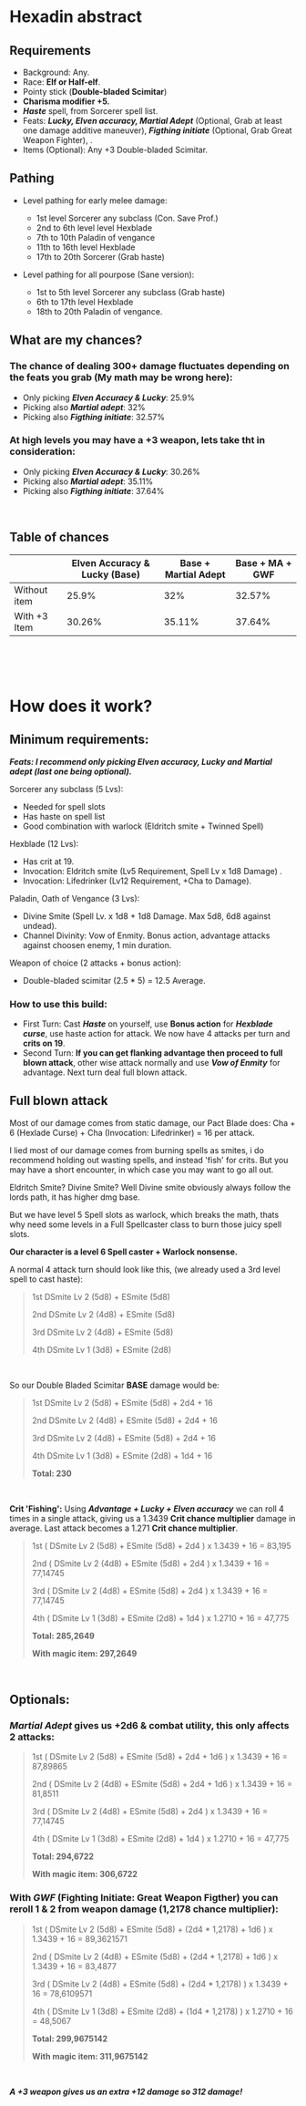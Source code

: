 # Hexadin abstract

## Requirements

- Background: Any.
- Race: **Elf or Half-elf**.
- Pointy stick (**Double-bladed Scimitar**)
- **Charisma modifier +5.**
- ***Haste*** spell, from Sorcerer spell list.
- Feats: ***Lucky, Elven accuracy, Martial Adept*** (Optional, Grab at least one damage additive maneuver), ***Figthing initiate*** (Optional, Grab Great Weapon Fighter), .
- Items (Optional): Any +3 Double-bladed Scimitar.

## Pathing

- Level pathing for early melee damage: 
  - 1st level Sorcerer any subclass (Con. Save Prof.)
  - 2nd to 6th level level Hexblade
  - 7th to 10th Paladin of vengance
  - 11th to 16th level Hexblade
  - 17th to 20th Sorcerer (Grab haste)

- Level pathing for all pourpose (Sane version): 
  - 1st to 5th level Sorcerer any subclass (Grab haste)
  - 6th to 17th level Hexblade
  - 18th to 20th Paladin of vengance.

## What are my chances?

### The chance of dealing 300+ damage fluctuates depending on the feats you grab (My math may be wrong here):

  - Only picking ***Elven Accuracy & Lucky***:  25.9%
  - Picking also ***Martial adept***:           32%
  - Picking also ***Figthing initiate***:       32.57%
  
### At high levels you may have a +3 weapon, lets take tht in consideration:

  - Only picking ***Elven Accuracy & Lucky***:  30.26%
  - Picking also ***Martial adept***:           35.11%
  - Picking also ***Figthing initiate***:       37.64%

<br>

## Table of chances

|              | Elven Accuracy & Lucky (Base) | Base + Martial Adept | Base + MA + GWF |
|--------------|-------------------------------|----------------------|-----------------|
| Without item | 25.9%                         | 32%                  | 32.57%          |
| With +3 Item | 30.26%                        | 35.11%               | 37.64%          |

<br>
<br>
<br>

# How does it work?

## Minimum requirements:


***Feats: I recommend only picking Elven accuracy, Lucky and Martial adept (last one being optional).***

Sorcerer any subclass (5 Lvs):
- Needed for spell slots
- Has haste on spell list
- Good combination with warlock (Eldritch smite + Twinned Spell)

Hexblade (12 Lvs):
- Has crit at 19.
- Invocation: Eldritch smite (Lv5 Requirement, Spell Lv x 1d8 Damage) .
- Invocation: Lifedrinker (Lv12 Requirement, +Cha to Damage).

Paladin, Oath of Vengance (3 Lvs):
- Divine Smite (Spell Lv. x 1d8 + 1d8 Damage. Max 5d8, 6d8 against undead).
- Channel Divinity: Vow of Enmity. Bonus action, advantage attacks against choosen enemy, 1 min duration.

Weapon of choice (2 attacks + bonus action):
- Double-bladed scimitar   (2.5 * 5) = 12.5 Average.

### How to use this build:
- First Turn: Cast ***Haste*** on yourself, use **Bonus action** for ***Hexblade curse***, use haste action for attack. We now have 4 attacks per turn and **crits on 19**.
- Second Turn: **If you can get flanking advantage then proceed to full blown attack**, other wise attack normally and use ***Vow of Enmity*** for advantage. Next turn deal full blown attack.

## Full blown attack

  Most of our damage comes from static damage, our Pact Blade does: Cha + 6 (Hexlade Curse) + Cha (Invocation: Lifedrinker) = 16 per attack.

  I lied most of our damage comes from burning spells as smites, i do recommend holding out wasting spells, and instead 'fish' for crits. But you may have a short encounter, in which case you may want to go all out.

  Eldritch Smite? Divine Smite? Well Divine smite obviously always follow the lords path, it has higher dmg base.

  But we have level 5 Spell slots as warlock, which breaks the math, thats why need some levels in a Full Spellcaster class to burn those juicy spell slots.

  **Our character is a level 6 Spell caster + Warlock nonsense.**

  A normal 4 attack turn should look like this, (we already used a 3rd level spell to cast haste):
  
  > 1st DSmite Lv 2 (5d8) + ESmite (5d8)
  > 
  > 2nd DSmite Lv 2 (4d8) + ESmite (5d8)
  > 
  > 3rd DSmite Lv 2 (4d8) + ESmite (5d8)
  > 
  > 4th DSmite Lv 1 (3d8) + ESmite (2d8)

  <br>

  So our Double Bladed Scimitar **BASE** damage would be:

  > 1st DSmite Lv 2 (5d8) + ESmite (5d8) + 2d4 + 16
  > 
  > 2nd DSmite Lv 2 (4d8) + ESmite (5d8) + 2d4 + 16
  > 
  > 3rd DSmite Lv 2 (4d8) + ESmite (5d8) + 2d4 + 16
  > 
  > 4th DSmite Lv 1 (3d8) + ESmite (2d8) + 1d4 + 16
  > 
  > **Total: 230**

  <br>

 **Crit 'Fishing':** Using ***Advantage + Lucky + Elven accuracy*** we can roll 4 times in a single attack, giving us a 1.3439 **Crit chance multiplier** damage in average. Last attack becomes a 1.271 **Crit chance multiplier**.

  > 1st ( DSmite Lv 2 (5d8) + ESmite (5d8) + 2d4 ) x 1.3439 + 16 = 83,195‬
  > 
  > 2nd ( DSmite Lv 2 (4d8) + ESmite (5d8) + 2d4 ) x 1.3439 + 16 = 77,14745
  > 
  > 3rd ( DSmite Lv 2 (4d8) + ESmite (5d8) + 2d4 ) x 1.3439 + 16 = 77,14745
  >  
  > 4th ( DSmite Lv 1 (3d8) + ESmite (2d8) + 1d4 ) x 1.2710 + 16 = 47,775
  > 
  > **Total: 285,2649‬**
  >
  > **With magic item: 297,2649‬**

  <br>

 ## Optionals:

  ### ***Martial Adept*** gives us +2d6 & combat utility, this only affects 2 attacks:

  > 1st ( DSmite Lv 2 (5d8) + ESmite (5d8) + 2d4 + 1d6 ) x 1.3439 + 16 = 87,89865‬
  > 
  > 2nd ( DSmite Lv 2 (4d8) + ESmite (5d8) + 2d4 + 1d6 ) x 1.3439 + 16 = 81,8511‬
  > 
  > 3rd ( DSmite Lv 2 (4d8) + ESmite (5d8) + 2d4 ) x 1.3439 + 16 = 77,14745‬
  > 
  > 4th ( DSmite Lv 1 (3d8) + ESmite (2d8) + 1d4 ) x 1.2710 + 16 = 47,775
  > 
  > **Total: 294,6722‬**
  >
  > **With magic item: 306,6722‬**


  ### With ***GWF*** (Fighting Initiate: Great Weapon Figther) you can reroll 1 & 2 from weapon damage (1,2178‬ chance multiplier):

  > 1st ( DSmite Lv 2 (5d8) + ESmite (5d8) + (2d4 * 1,2178‬) + 1d6 ) x 1.3439 + 16 = 89,3621571‬
  > 
  > 2nd ( DSmite Lv 2 (4d8) + ESmite (5d8) + (2d4 * 1,2178‬) + 1d6 ) x 1.3439 + 16 = 83,4877
  > 
  > 3rd ( DSmite Lv 2 (4d8) + ESmite (5d8) + (2d4 * 1,2178‬) ) x 1.3439 + 16 = 78,6109571‬
  > 
  > 4th ( DSmite Lv 1 (3d8) + ESmite (2d8) + (1d4 * 1,2178‬) ) x 1.2710 + 16 = 48,5067
  > 
  > **Total: 299,9675142**
  >
  > **With magic item: 311,9675142**

  <br>
  
   ***A +3 weapon gives us an extra +12 damage so 312 damage!***
